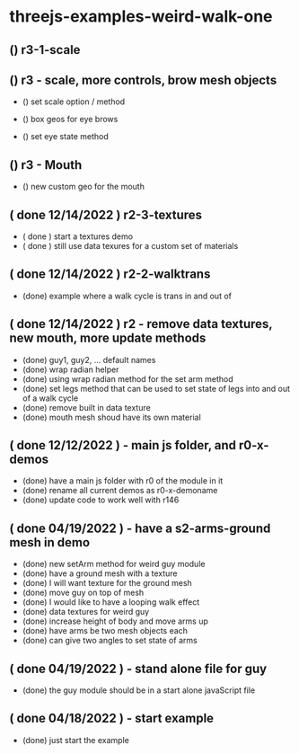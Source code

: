 # threejs-examples-weird-walk-one


## () r3-1-scale

## () r3 - scale, more controls, brow mesh objects
<!-- set scale -->
* () set scale option / method
<!-- Brows -->
* () box geos for eye brows
<!-- update methods -->
* () set eye state method

## () r3 - Mouth
<!-- mouth -->
* () new custom geo for the mouth

## ( done 12/14/2022 ) r2-3-textures
* ( done ) start a textures demo
* ( done ) still use data texures for a custom set of materials

## ( done 12/14/2022 ) r2-2-walktrans
* (done) example where a walk cycle is trans in and out of

## ( done 12/14/2022 ) r2 - remove data textures, new mouth, more update methods
* (done) guy1, guy2, ... default names
* (done) wrap radian helper
* (done) using wrap radian method for the set arm method
* (done) set legs method that can be used to set state of legs into and out of a walk cycle
* (done) remove built in data texture
* (done) mouth mesh shoud have its own material

## ( done 12/12/2022 ) - main js folder, and r0-x-demos
* (done) have a main js folder with r0 of the module in it
* (done) rename all current demos as r0-x-demoname
* (done) update code to work well with r146

## ( done 04/19/2022 ) - have a s2-arms-ground mesh in demo
* (done) new setArm method for weird guy module
* (done) have a ground mesh with a texture
* (done) I will want texture for the ground mesh
* (done) move guy on top of mesh
* (done) I would like to have a looping walk effect
* (done) data textures for weird guy
* (done) increase height of body and move arms up
* (done) have arms be two mesh objects each
* (done) can give two angles to set state of arms

## ( done 04/19/2022 ) - stand alone file for guy
* (done) the guy module should be in a start alone javaScript file

## ( done 04/18/2022 ) - start example
* (done) just start the example
